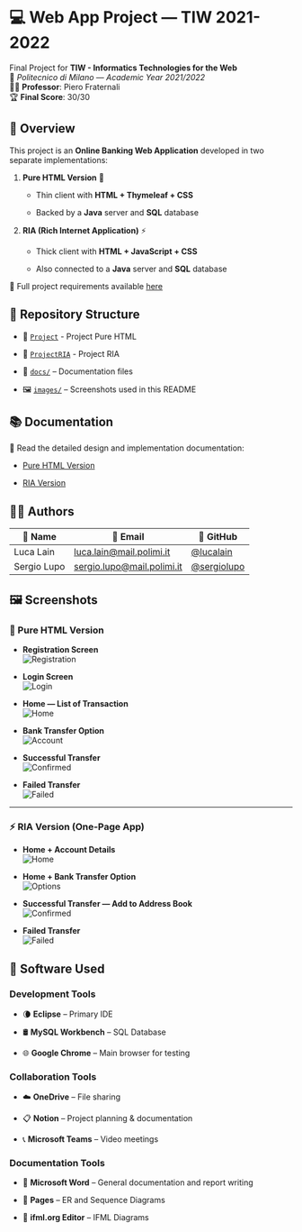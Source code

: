 # 💻 Web App Project — TIW 2021-2022

Final Project for **TIW - Informatics Technologies for the Web**  
📍 _Politecnico di Milano — Academic Year 2021/2022_  
👨‍🏫 **Professor**: Piero Fraternali  
🏆 **Final Score**: 30/30


## 🚀 Overview

This project is an **Online Banking Web Application** developed in two separate implementations:

1.  **Pure HTML Version** 🧾
    
    -   Thin client with **HTML + Thymeleaf + CSS**
        
    -   Backed by a **Java** server and **SQL** database
        
2.  **RIA (Rich Internet Application)** ⚡
    
    -   Thick client with **HTML + JavaScript + CSS**
        
    -   Also connected to a **Java** server and **SQL** database
        

📄 Full project requirements available [here]()

## 📁 Repository Structure

-   📂 [`Project`](./Project) - Project Pure HTML 
    
-   📂 [`ProjectRIA`](./ProjectRIA) - Project RIA
    
-   📄 [`docs/`](./docs) – Documentation files
    
-   🖼️ [`images/`](./images) – Screenshots used in this README
    


## 📚 Documentation

📝 Read the detailed design and implementation documentation:

-   [Pure HTML Version](https://github.com/lucalain/tiw-2022/blob/main/docs/docPureHTMLfinal.pdf)
    
-   [RIA Version](https://github.com/lucalain/tiw-2022/blob/main/docs/docRIAfinal.pdf)


## 👨‍💻 Authors



| 👤 Name | 📧 Email| 🔗 GitHub|
|--------------------|--------------------------------------------------------------------|------------------------------------------------------------------------|
| Luca Lain          | [luca.lain@mail.polimi.it](mailto:luca.lain@mail.polimi.it)        | [@lucalain](https://github.com/lucalain)                               |
| Sergio Lupo        | [sergio.lupo@mail.polimi.it](mailto:sergio.lupo@mail.polimi.it)    | [@sergiolupo](https://github.com/sergiolupo) |



## 🖼️ Screenshots

### 🧾 Pure HTML Version

-   **Registration Screen**  
    ![Registration](https://github.com/lucalain/tiw-2022/blob/main/images/image_1.jpg)
  
-   **Login Screen**  
    ![Login](https://github.com/lucalain/tiw-2022/blob/main/images/image_2.jpg)
    
-   **Home — List of Transaction**  
    ![Home](https://github.com/lucalain/tiw-2022/blob/main/images/image_6.jpg)
    
-   **Bank Transfer Option**  
    ![Account](https://github.com/lucalain/tiw-2022/blob/main/images/image_5.jpg)
    
-   **Successful Transfer**  
    ![Confirmed](https://github.com/lucalain/tiw-2022/blob/main/images/image_3.jpg)
    
-   **Failed Transfer**  
    ![Failed](https://github.com/lucalain/tiw-2022/blob/main/images/image_4.jpg)
    

----------

### ⚡ RIA Version (One-Page App)
    
-   **Home + Account Details**  
    ![Home](https://github.com/lucalain/tiw-2022/blob/main/images/image_7.jpg)
    
-   **Home + Bank Transfer Option**  
    ![Options](https://github.com/lucalain/tiw-2022/blob/main/images/image_8.jpg)
    
-   **Successful Transfer — Add to Address Book**  
    ![Confirmed](https://github.com/lucalain/tiw-2022/blob/main/images/image_10.jpg)
    
-   **Failed Transfer**  
    ![Failed](https://github.com/lucalain/tiw-2022/blob/main/images/image_9.jpg)


## 🧠 Software Used

### Development Tools

-   🌘 **Eclipse** – Primary IDE
    
-   🛢️ **MySQL Workbench** – SQL Database
    
-   🌐 **Google Chrome** – Main browser for testing
    

### Collaboration Tools

-   ☁️ **OneDrive** – File sharing
    
-   📋 **Notion** – Project planning & documentation
    
-   📞 **Microsoft Teams** – Video meetings
    

### Documentation Tools

-   📄 **Microsoft Word** – General documentation and report writing
    
-   📝 **Pages** – ER and Sequence Diagrams
    
-   🔧 **ifml.org Editor** – IFML Diagrams








